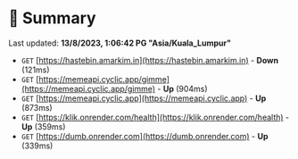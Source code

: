 # 📖 Summary
Last updated: **13/8/2023, 1:06:42 PG "Asia/Kuala_Lumpur"**

- `GET` [https://hastebin.amarkim.in](https://hastebin.amarkim.in) - **Down** (121ms)
- `GET` [https://memeapi.cyclic.app/gimme](https://memeapi.cyclic.app/gimme) - **Up** (904ms)
- `GET` [https://memeapi.cyclic.app](https://memeapi.cyclic.app) - **Up** (873ms)
- `GET` [https://klik.onrender.com/health](https://klik.onrender.com/health) - **Up** (359ms)
- `GET` [https://dumb.onrender.com](https://dumb.onrender.com) - **Up** (339ms)
